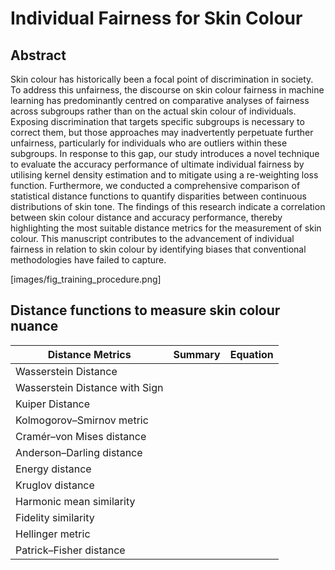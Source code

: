 # Individual Fairness for Skin Colour

## Abstract
Skin colour has historically been a focal point of discrimination in society. To address this unfairness, the discourse on skin colour fairness in machine learning has predominantly centred on comparative analyses of fairness across subgroups rather than on the actual skin colour of individuals. Exposing discrimination that targets specific subgroups is necessary to correct them, but those approaches may inadvertently perpetuate further unfairness, particularly for individuals who are outliers within these subgroups. In response to this gap, our study introduces a novel technique to evaluate the accuracy performance of ultimate individual fairness by utilising kernel density estimation and to mitigate using a re-weighting loss function. Furthermore, we conducted a comprehensive comparison of statistical distance functions to quantify disparities between continuous distributions of skin tone. The findings of this research indicate a correlation between skin colour distance and accuracy performance, thereby highlighting the most suitable distance metrics for the measurement of skin colour. This manuscript contributes to the advancement of individual fairness in relation to skin colour by identifying biases that conventional methodologies have failed to capture.

[images/fig_training_procedure.png]

## Distance functions to measure skin colour nuance

| Distance Metrics               | Summary | Equation |
|--------------------------------|---------|----------|
| Wasserstein Distance           |         |          |
| Wasserstein Distance with Sign |         |          |
| Kuiper Distance                |         |          |
| Kolmogorov–Smirnov metric      |         |          |
| Cramér–von Mises distance      |         |          |
| Anderson–Darling distance      |         |          |
| Energy distance                |         |          |
| Kruglov distance               |         |          |
| Harmonic mean similarity       |         |          |
| Fidelity similarity            |         |          |
| Hellinger metric               |         |          |
| Patrick–Fisher distance        |         |          |
